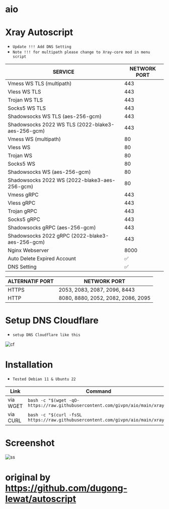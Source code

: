 # aio
# Xray Autoscript
- `Update !!! Add DNS Setting`
- `Note !!! for multipath please change to Xray-core mod in menu script`

|  SERVICE  |  NETWORK PORT  |
|---------- |--------|
| Vmess WS TLS (multipath)  | 443 |
| Vless WS TLS  | 443 |
| Trojan WS TLS  | 443 |
| Socks5 WS TLS  | 443 |
| Shadowsocks WS TLS (aes-256-gcm)  | 443 |
| Shadowsocks 2022 WS TLS (2022-blake3-aes-256-gcm)  | 443 |
| Vmess WS (multipath)  | 80 |
| Vless WS  | 80 |
| Trojan WS  | 80 |
| Socks5 WS  | 80 |
| Shadowsocks WS (aes-256-gcm)  | 80 |
| Shadowsocks 2022 WS (2022-blake3-aes-256-gcm)  | 80 |
| Vmess gRPC  | 443 |
| Vless gRPC  | 443 |
| Trojan gRPC  | 443 |
| Socks5 gRPC  | 443 |
| Shadowsocks gRPC (aes-256-gcm)  | 443 |
| Shadowsocks 2022 gRPC (2022-blake3-aes-256-gcm)  | 443 |
| Nginx Webserver | 8000 |
| Auto Delete Expired Account | ✅ |
| DNS Setting | ✅ |

|  ALTERNATIF PORT  |  NETWORK PORT  |
|-------------------|--------|
| HTTPS  | 2053, 2083, 2087, 2096, 8443 |
| HTTP  | 8080, 8880, 2052, 2082, 2086, 2095 |

# Setup DNS Cloudflare
- `setup DNS Cloudflare like this`

![cf](https://raw.githubusercontent.com/dugong-lewat/autoscript/main/cf.jpg)
# Installation
- `Tested Debian 11 & Ubuntu 22`

|        Link         |  Command  |
|---------------------|-------------------|
| via WGET | `bash -c "$(wget -qO- https://raw.githubusercontent.com/givpn/aio/main/xray)"` |
| via CURL | `bash -c "$(curl -fsSL https://raw.githubusercontent.com/givpn/aio/main/xray)"` |

# Screenshot
![ss](https://raw.githubusercontent.com/dugong-lewat/autoscript/main/xray.jpg)
# original by https://github.com/dugong-lewat/autoscript
